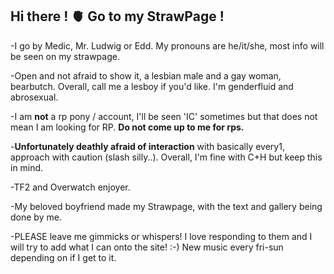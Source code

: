## Hi there ! 🫀 Go to my StrawPage !
-I go by Medic, Mr. Ludwig or Edd. My pronouns are he/it/she, most info will be seen on my strawpage. 

-Open and not afraid to show it, a lesbian male and a gay woman, bearbutch. Overall, call me a lesboy if you'd like. I'm genderfluid and abrosexual.

-I am **not** a rp pony / account, I'll be seen 'IC' sometimes but that does not mean I am looking for RP. **Do not come up to me for rps.**

-**Unfortunately deathly afraid of interaction** with basically every1, approach with caution (slash silly..). Overall, I'm fine with C+H but keep this in mind.

-TF2 and Overwatch enjoyer.

-My beloved boyfriend made my Strawpage, with the text and gallery being done by me.

-PLEASE leave me gimmicks or whispers! I love responding to them and I will try to add what I can onto the site! :-) New music every fri-sun depending on if I get to it.
